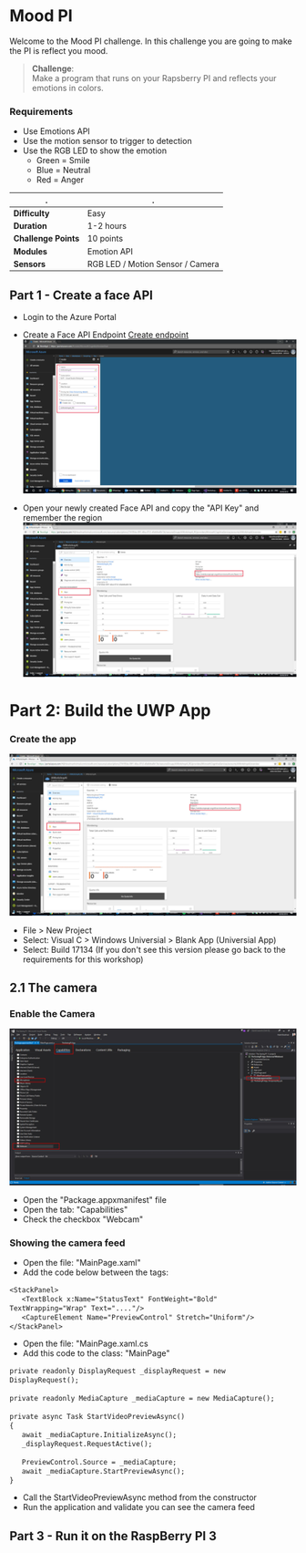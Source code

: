 # Mood PI #

Welcome to the Mood PI challenge. In this challenge you are going to make the PI is reflect you mood.

> **Challenge**:   
> Make a program that runs on your Rapsberry PI and reflects your emotions in colors.

### Requirements 
- Use Emotions API
- Use the motion sensor to trigger to detection
- Use the RGB LED to show the emotion
  - Green = Smile
  - Blue = Neutral
  - Red = Anger

| . | . |
| ---- | ---- |
| **Difficulty** | Easy |
| **Duration** | 1-2 hours |
| **Challenge Points** | 10 points |
| **Modules** | Emotion API |
| **Sensors**| RGB LED / Motion Sensor / Camera |  

## Part 1 - Create a face API

* Login to the Azure Portal
* Create a Face API Endpoint [Create endpoint](https://portal.azure.com/#create/Microsoft.CognitiveServicesFace)
![alt text](assets/img_2001.jpg)

* Open your newly created Face API and copy the "API Key" and remember the region
![alt text](assets/img_2002.jpg)

# Part 2: Build the UWP App

### Create the app
![alt text](assets/img_2002.jpg)
* File > New Project
* Select: Visual C > Windows Universial > Blank App (Universial App)
* Select: Build 17134 (If you don't see this version please go back to the requirements for this workshop)

## 2.1 The camera

### Enable the Camera
![alt text](assets/img_3011.jpg)

* Open the "Package.appxmanifest" file
* Open the tab: "Capabilities"
* Check the checkbox "Webcam"

### Showing the camera feed

* Open the file: "MainPage.xaml"
* Add the code below between the <grid></grid> tags:
```         
<StackPanel>
   <TextBlock x:Name="StatusText" FontWeight="Bold" TextWrapping="Wrap" Text="...."/>
   <CaptureElement Name="PreviewControl" Stretch="Uniform"/>
</StackPanel> 
```
* Open the file: "MainPage.xaml.cs
* Add this code to the class: "MainPage"
```
private readonly DisplayRequest _displayRequest = new DisplayRequest();

private readonly MediaCapture _mediaCapture = new MediaCapture();

private async Task StartVideoPreviewAsync()
{
   await _mediaCapture.InitializeAsync();
   _displayRequest.RequestActive();

   PreviewControl.Source = _mediaCapture;
   await _mediaCapture.StartPreviewAsync();
}
```
* Call the StartVideoPreviewAsync method from the constructor
* Run the application and validate you can see the camera feed







## Part 3 - Run it on the RaspBerry PI 3
